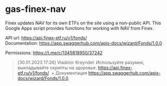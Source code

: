 # gas-finex-nav
Finex updates NAV for its own ETFs on the site using a non-public API. This Google Apps script provides functions for working with NAV from Finex.

API url: https://api.finex-etf.ru/v1/fonds/
Documentation: https://app.swaggerhub.com/apis-docs/wizard/Fonds/1.0.0

Permissions: https://t.me/c/1345818950/37242

> [30.01.2023 17:26] Vladimir Kreyndel:
> Используйте разумно, выкладывайте скрипты на здоровье.
> https://api.finex-etf.ru/v1/fonds/
> + Документация https://app.swaggerhub.com/apis-docs/wizard/Fonds/1.0.0
